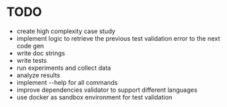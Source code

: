 # TODO

- create high complexity case study
- implement logic to retrieve the previous test validation error to the next code gen
- write doc strings
- write tests
- run experiments and collect data
- analyze results
- implement --help for all commands
- improve dependencies validator to support different languages
- use docker as sandbox environment for test validation

